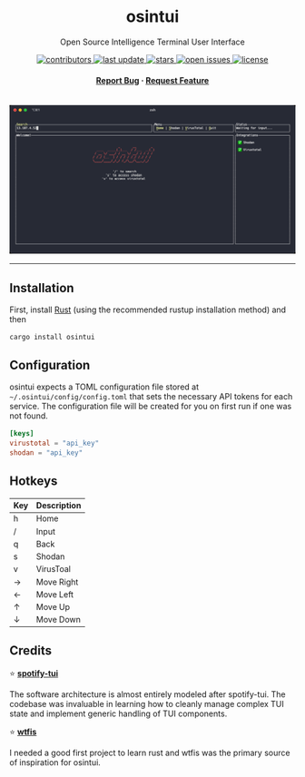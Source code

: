 <div align="center">
  <h1>osintui</h1>
  <p> Open Source Intelligence Terminal User Interface </p>
  <!-- Badges -->
  <p>
    <a href="https://github.com/wssheldon/osintui/graphs/contributors">
      <img src="https://img.shields.io/github/contributors/wssheldon/osintui" alt="contributors" />
    </a>
    <a href="">
      <img src="https://img.shields.io/github/last-commit/wssheldon/osintui" alt="last update" />
    </a>
    <a href="https://github.com/wssheldon/osintui/stargazers">
      <img src="https://img.shields.io/github/stars/wssheldon/osintui" alt="stars" />
    </a>
    <a href="https://github.com/wssheldon/osintui/issues/">
      <img src="https://img.shields.io/github/issues/wssheldon/osintui" alt="open issues" />
    </a>
    <a href="https://github.com/wssheldon/osintui/blob/master/LICENSE">
      <img src="https://img.shields.io/github/license/wssheldon/osintui.svg" alt="license" />
    </a>
  </p>
  <h4>
    <a href="https://github.com/wssheldon/osintui/issues/">Report Bug</a>
    <span> · </span>
    <a href="https://github.com/wssheldon/osintui/issues/">Request Feature</a>
  </h4>
</div>
<br />
<div align="center">
  <img src="assets/demo.gif" alt="screenshot" />
</div>

----

## Installation

First, install [Rust](https://www.rust-lang.org/tools/install) (using the recommended rustup installation method) and then

```
cargo install osintui
```

## Configuration

osintui expects a TOML configuration file stored at `~/.osintui/config/config.toml` that sets the necessary API tokens for each service. The configuration file will be created for you on first run if one was not found.

```toml
[keys]
virustotal = "api_key"
shodan = "api_key"
```

## Hotkeys

| Key         | Description |
| ----------- | ----------- |
| h           | Home        |
| /           | Input       |
| q           | Back        |
| s           | Shodan      |
| v           | VirusToal   |
| →           | Move Right  |
| ←           | Move Left   |
| ↑           | Move Up     |
| ↓           | Move Down   |

## Credits

⭐ **[spotify-tui](https://github.com/Rigellute/spotify-tui)**

The software architecture is almost entirely modeled after spotify-tui. The codebase was invaluable in learning how to cleanly manage complex TUI state and implement generic handling of TUI components.

⭐ **[wtfis](https://github.com/pirxthepilot/wtfis)**

I needed a good first project to learn rust and wtfis was the primary source of inspiration for osintui.

